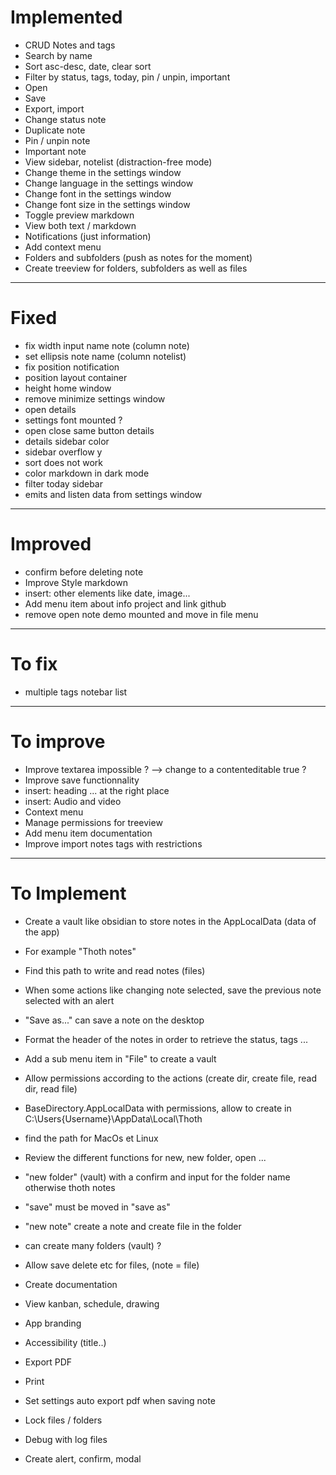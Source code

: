 # Implemented
- CRUD Notes and tags
- Search by name
- Sort asc-desc, date, clear sort
- Filter by status, tags, today, pin / unpin, important
- Open
- Save
- Export, import
- Change status note
- Duplicate note
- Pin / unpin note
- Important note
- View sidebar, notelist (distraction-free mode)
- Change theme in the settings window
- Change language in the settings window
- Change font in the settings window
- Change font size in the settings window
- Toggle preview markdown
- View both text / markdown
- Notifications (just information)
- Add context menu
- Folders and subfolders (push as notes for the moment)
- Create treeview for folders, subfolders as well as files
---

# Fixed
- fix width input name note (column note)
- set ellipsis note name (column notelist)
- fix position notification
- position layout container
- height home window
- remove minimize settings window
- open details
- settings font mounted ?
- open close same button details
- details sidebar color
- sidebar overflow y
- sort does not work
- color markdown in dark mode
- filter today sidebar 
- emits and listen data from settings window
---

# Improved 
- confirm before deleting note
- Improve Style markdown
- insert: other elements like date, image...
- Add menu item about info project and link github 
- remove open note demo mounted and move in file menu 
---

# To fix
- multiple tags notebar list
---

# To improve
- Improve textarea impossible ? --> change to a contenteditable true ?
- Improve save functionnality
- insert: heading ... at the right place
- insert: Audio and video
- Context menu 
- Manage permissions for treeview
- Add menu item documentation
- Improve import notes tags with restrictions 
---

# To Implement
- Create a vault like obsidian to store notes in the AppLocalData (data of the app)
- For example "Thoth notes"
- Find this path to write and read notes (files)
- When some actions like changing note selected, save the previous note selected with an alert
- "Save as..." can save a note on the desktop
- Format the header of the notes in order to retrieve the status, tags ...
- Add a sub menu item in "File" to create a vault
- Allow permissions according to the actions (create dir, create file, read dir, read file)
- BaseDirectory.AppLocalData with permissions, allow to create in C:\Users\{Username}\AppData\Local\Thoth
- find the path for MacOs et Linux
- Review the different functions for new, new folder, open ...
- "new folder" (vault) with a confirm and input for the folder name otherwise thoth notes
- "save" must be moved in "save as"
- "new note" create a note and create file in the folder
- can create many folders (vault) ?
- Allow save delete etc for files, (note = file)

- Create documentation
- View kanban, schedule, drawing
- App branding
- Accessibility (title..)
- Export PDF
- Print
- Set settings auto export pdf when saving note
- Lock files / folders 
- Debug with log files
- Create alert, confirm, modal
